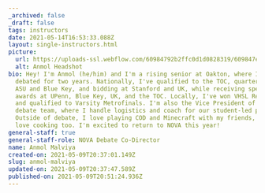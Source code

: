 ```yaml
---
_archived: false
_draft: false
tags: instructors
date: 2021-05-14T16:53:33.088Z
layout: single-instructors.html
picture:
  url: https://uploads-ssl.webflow.com/60984792b2ffc0d1d0828319/609847ec088fb257f167ec6f_anmolbio-p-800.jpeg
  alt: Anmol Headshot
bio: Hey! I'm Anmol (he/him) and I'm a rising senior at Oakton, where I've
  debated for two years. Nationally, I've qualified to the TOC, quarterfinalling
  ASU and Blue Key, and bidding at Stanford and UK, while receiving speaker
  awards at UPenn, Blue Key, UK, and the TOC. Locally, I've won VHSL Regionals
  and qualified to Varsity Metrofinals. I'm also the Vice President of Oakton's
  debate team, where I handle logistics and coach for our student-led program.
  Outside of debate, I love playing COD and Minecraft with my friends, and I
  love cooking too. I'm excited to return to NOVA this year!
general-staff: true
general-staff-role: NOVA Debate Co-Director
name: Anmol Malviya
created-on: 2021-05-09T20:37:01.149Z
slug: anmol-malviya
updated-on: 2021-05-09T20:37:47.589Z
published-on: 2021-05-09T20:51:24.936Z
---
```

